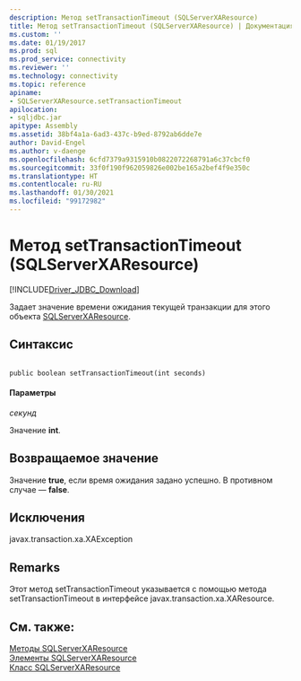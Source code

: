 ```yaml
---
description: Метод setTransactionTimeout (SQLServerXAResource)
title: Метод setTransactionTimeout (SQLServerXAResource) | Документация Майкрософт
ms.custom: ''
ms.date: 01/19/2017
ms.prod: sql
ms.prod_service: connectivity
ms.reviewer: ''
ms.technology: connectivity
ms.topic: reference
apiname:
- SQLServerXAResource.setTransactionTimeout
apilocation:
- sqljdbc.jar
apitype: Assembly
ms.assetid: 38bf4a1a-6ad3-437c-b9ed-8792ab6dde7e
author: David-Engel
ms.author: v-daenge
ms.openlocfilehash: 6cfd7379a9315910b0822072268791a6c37cbcf0
ms.sourcegitcommit: 33f0f190f962059826e002be165a2bef4f9e350c
ms.translationtype: HT
ms.contentlocale: ru-RU
ms.lasthandoff: 01/30/2021
ms.locfileid: "99172982"
---
```

# <a name="settransactiontimeout-method-sqlserverxaresource"></a>Метод setTransactionTimeout (SQLServerXAResource)
[!INCLUDE[Driver_JDBC_Download](../../../includes/driver_jdbc_download.md)]

  Задает значение времени ожидания текущей транзакции для этого объекта [SQLServerXAResource](../../../connect/jdbc/reference/sqlserverxaresource-class.md).  
  
## <a name="syntax"></a>Синтаксис  
  
```  
  
public boolean setTransactionTimeout(int seconds)  
```  
  
#### <a name="parameters"></a>Параметры  
 *секунд*  
  
 Значение **int**.  
  
## <a name="return-value"></a>Возвращаемое значение  
 Значение **true**, если время ожидания задано успешно. В противном случае — **false**.  
  
## <a name="exceptions"></a>Исключения  
 javax.transaction.xa.XAException  
  
## <a name="remarks"></a>Remarks  
 Этот метод setTransactionTimeout указывается с помощью метода setTransactionTimeout в интерфейсе javax.transaction.xa.XAResource.  
  
## <a name="see-also"></a>См. также:  
 [Методы SQLServerXAResource](../../../connect/jdbc/reference/sqlserverxaresource-methods.md)   
 [Элементы SQLServerXAResource](../../../connect/jdbc/reference/sqlserverxaresource-members.md)   
 [Класс SQLServerXAResource](../../../connect/jdbc/reference/sqlserverxaresource-class.md)  
  
  
